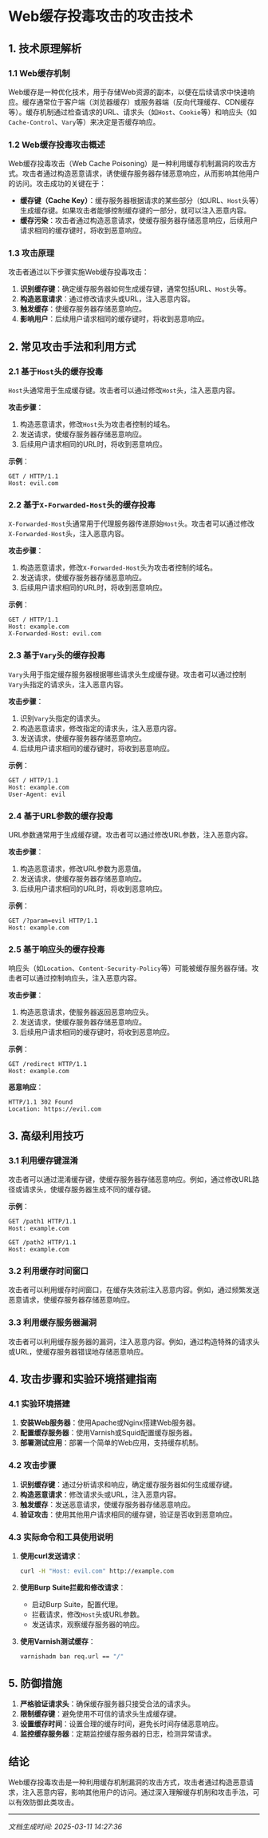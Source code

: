 # Web缓存投毒攻击的攻击技术

## 1. 技术原理解析

### 1.1 Web缓存机制
Web缓存是一种优化技术，用于存储Web资源的副本，以便在后续请求中快速响应。缓存通常位于客户端（浏览器缓存）或服务器端（反向代理缓存、CDN缓存等）。缓存机制通过检查请求的URL、请求头（如`Host`、`Cookie`等）和响应头（如`Cache-Control`、`Vary`等）来决定是否缓存响应。

### 1.2 Web缓存投毒攻击概述
Web缓存投毒攻击（Web Cache Poisoning）是一种利用缓存机制漏洞的攻击方式。攻击者通过构造恶意请求，诱使缓存服务器存储恶意响应，从而影响其他用户的访问。攻击成功的关键在于：
- **缓存键（Cache Key）**：缓存服务器根据请求的某些部分（如URL、`Host`头等）生成缓存键。如果攻击者能够控制缓存键的一部分，就可以注入恶意内容。
- **缓存污染**：攻击者通过构造恶意请求，使缓存服务器存储恶意响应，后续用户请求相同的缓存键时，将收到恶意响应。

### 1.3 攻击原理
攻击者通过以下步骤实施Web缓存投毒攻击：
1. **识别缓存键**：确定缓存服务器如何生成缓存键，通常包括URL、`Host`头等。
2. **构造恶意请求**：通过修改请求头或URL，注入恶意内容。
3. **触发缓存**：使缓存服务器存储恶意响应。
4. **影响用户**：后续用户请求相同的缓存键时，将收到恶意响应。

## 2. 常见攻击手法和利用方式

### 2.1 基于`Host`头的缓存投毒
`Host`头通常用于生成缓存键。攻击者可以通过修改`Host`头，注入恶意内容。

**攻击步骤**：
1. 构造恶意请求，修改`Host`头为攻击者控制的域名。
2. 发送请求，使缓存服务器存储恶意响应。
3. 后续用户请求相同的URL时，将收到恶意响应。

**示例**：
```http
GET / HTTP/1.1
Host: evil.com
```

### 2.2 基于`X-Forwarded-Host`头的缓存投毒
`X-Forwarded-Host`头通常用于代理服务器传递原始`Host`头。攻击者可以通过修改`X-Forwarded-Host`头，注入恶意内容。

**攻击步骤**：
1. 构造恶意请求，修改`X-Forwarded-Host`头为攻击者控制的域名。
2. 发送请求，使缓存服务器存储恶意响应。
3. 后续用户请求相同的URL时，将收到恶意响应。

**示例**：
```http
GET / HTTP/1.1
Host: example.com
X-Forwarded-Host: evil.com
```

### 2.3 基于`Vary`头的缓存投毒
`Vary`头用于指定缓存服务器根据哪些请求头生成缓存键。攻击者可以通过控制`Vary`头指定的请求头，注入恶意内容。

**攻击步骤**：
1. 识别`Vary`头指定的请求头。
2. 构造恶意请求，修改指定的请求头，注入恶意内容。
3. 发送请求，使缓存服务器存储恶意响应。
4. 后续用户请求相同的缓存键时，将收到恶意响应。

**示例**：
```http
GET / HTTP/1.1
Host: example.com
User-Agent: evil
```

### 2.4 基于URL参数的缓存投毒
URL参数通常用于生成缓存键。攻击者可以通过修改URL参数，注入恶意内容。

**攻击步骤**：
1. 构造恶意请求，修改URL参数为恶意值。
2. 发送请求，使缓存服务器存储恶意响应。
3. 后续用户请求相同的URL时，将收到恶意响应。

**示例**：
```http
GET /?param=evil HTTP/1.1
Host: example.com
```

### 2.5 基于响应头的缓存投毒
响应头（如`Location`、`Content-Security-Policy`等）可能被缓存服务器存储。攻击者可以通过控制响应头，注入恶意内容。

**攻击步骤**：
1. 构造恶意请求，使服务器返回恶意响应头。
2. 发送请求，使缓存服务器存储恶意响应。
3. 后续用户请求相同的缓存键时，将收到恶意响应。

**示例**：
```http
GET /redirect HTTP/1.1
Host: example.com
```

**恶意响应**：
```http
HTTP/1.1 302 Found
Location: https://evil.com
```

## 3. 高级利用技巧

### 3.1 利用缓存键混淆
攻击者可以通过混淆缓存键，使缓存服务器存储恶意响应。例如，通过修改URL路径或请求头，使缓存服务器生成不同的缓存键。

**示例**：
```http
GET /path1 HTTP/1.1
Host: example.com
```

```http
GET /path2 HTTP/1.1
Host: example.com
```

### 3.2 利用缓存时间窗口
攻击者可以利用缓存时间窗口，在缓存失效前注入恶意内容。例如，通过频繁发送恶意请求，使缓存服务器存储恶意响应。

### 3.3 利用缓存服务器漏洞
攻击者可以利用缓存服务器的漏洞，注入恶意内容。例如，通过构造特殊的请求头或URL，使缓存服务器错误地存储恶意响应。

## 4. 攻击步骤和实验环境搭建指南

### 4.1 实验环境搭建
1. **安装Web服务器**：使用Apache或Nginx搭建Web服务器。
2. **配置缓存服务器**：使用Varnish或Squid配置缓存服务器。
3. **部署测试应用**：部署一个简单的Web应用，支持缓存机制。

### 4.2 攻击步骤
1. **识别缓存键**：通过分析请求和响应，确定缓存服务器如何生成缓存键。
2. **构造恶意请求**：修改请求头或URL，注入恶意内容。
3. **触发缓存**：发送恶意请求，使缓存服务器存储恶意响应。
4. **验证攻击**：使用其他用户请求相同的缓存键，验证是否收到恶意响应。

### 4.3 实际命令和工具使用说明
1. **使用curl发送请求**：
   ```bash
   curl -H "Host: evil.com" http://example.com
   ```
2. **使用Burp Suite拦截和修改请求**：
   - 启动Burp Suite，配置代理。
   - 拦截请求，修改`Host`头或URL参数。
   - 发送请求，观察缓存服务器的响应。

3. **使用Varnish测试缓存**：
   ```bash
   varnishadm ban req.url == "/"
   ```

## 5. 防御措施
1. **严格验证请求头**：确保缓存服务器只接受合法的请求头。
2. **限制缓存键**：避免使用不可信的请求头生成缓存键。
3. **设置缓存时间**：设置合理的缓存时间，避免长时间存储恶意响应。
4. **监控缓存服务器**：定期监控缓存服务器的日志，检测异常请求。

## 结论
Web缓存投毒攻击是一种利用缓存机制漏洞的攻击方式，攻击者通过构造恶意请求，注入恶意内容，影响其他用户的访问。通过深入理解缓存机制和攻击手法，可以有效防御此类攻击。

---

*文档生成时间: 2025-03-11 14:27:36*
